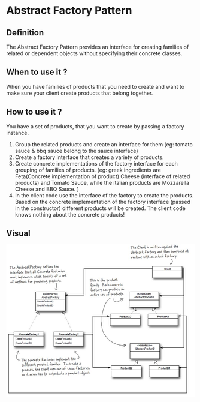 # Abstract Factory Pattern

## Definition
The Abstract Factory Pattern provides an interface for creating families
of related or dependent objects without specifying their concrete classes.

## When to use it ?
When you have families of products that you need to create and want to make sure
your client create products that belong together.

## How to use it ?
You have a set of products, that you want to create by passing a factory instance.

1. Group the related products and create an interface for them
(eg: tomato sauce & bbq sauce belong to the sauce interface)
2. Create a factory interface that creates a variety of products.
3. Create concrete implementations of the factory interface for each grouping of families of products.
(eg: greek ingredients are Feta(Concrete implementation of product) Cheese (interface of related products)
and Tomato Sauce, while the italian products are Mozzarella Cheese and BBQ Sauce. )
4. In the client code use the interface of the factory to create the products.
Based on the concrete implementation of the factory interface (passed in the constructor)
different products will be created. The client code knows nothing about the concrete products!


## Visual
![abstractFactory](abstractFactory.JPG)

